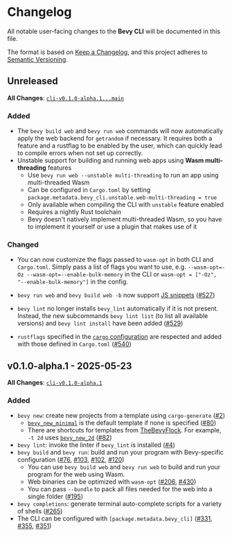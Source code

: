 # Changelog

All notable user-facing changes to the **Bevy CLI** will be documented in this file.

The format is based on [Keep a Changelog], and this project adheres to [Semantic Versioning].

[Keep a Changelog]: https://keepachangelog.com/en/1.1.0/
[Semantic Versioning]: https://semver.org/spec/v2.0.0.html

## Unreleased

**All Changes**: [`cli-v0.1.0-alpha.1...main`](https://github.com/TheBevyFlock/bevy_cli/compare/cli-v0.1.0-alpha.1...main)

### Added

- The `bevy build web` and `bevy run web` commands will now automatically apply the web backend for `getrandom` if necessary. It requires both a feature and a rustflag to be enabled by the user, which can quickly lead to compile errors when not set up correctly.
- Unstable support for building and running web apps using **Wasm multi-threading** features
  - Use `bevy run web --unstable multi-threading` to run an app using multi-threaded Wasm
  - Can be configured in `Cargo.toml` by setting `package.metadata.bevy_cli.unstable.web-multi-threading = true`
  - Only available when compiling the CLI with `unstable` feature enabled
  - Requires a nightly Rust toolchain
  - Bevy doesn't natively implement multi-threaded Wasm, so you have to implement it yourself or use a plugin that makes use of it

### Changed

- You can now customize the flags passed to `wasm-opt` in both CLI and `Cargo.toml`. Simply pass a list of flags you want to use, e.g. `--wasm-opt=-Oz --wasm-opt=--enable-bulk-memory` in the CLI or `wasm-opt = ["-Oz", "--enable-bulk-memory"]` in the config.

- `bevy run web` and `bevy build web -b` now support [JS snippets](https://rustwasm.github.io/wasm-bindgen/reference/js-snippets.html) ([#527](https://github.com/TheBevyFlock/bevy_cli/pull/527))

- `bevy lint` no longer installs `bevy_lint` automatically if it is not present. Instead, the new subcommands `bevy lint list` (to list all available versions) and `bevy lint install` have been added ([#529](https://github.com/TheBevyFlock/bevy_cli/pull/529))

- `rustflags` specified in the [`cargo` configuration](https://doc.rust-lang.org/cargo/reference/config.html#configuration) are respected and added with those defined in `Cargo.toml` ([#540](https://github.com/TheBevyFlock/bevy_cli/pull/540))

## v0.1.0-alpha.1 - 2025-05-23

**All Changes**: [`cli-v0.1.0-alpha.1`](https://github.com/TheBevyFlock/bevy_cli/commits/cli-v0.1.0-alpha.1)

### Added

- `bevy new`: create new projects from a template using `cargo-generate` ([#2](https://github.com/TheBevyFlock/bevy_cli/pull/2))
  - [`bevy_new_minimal`](https://github.com/TheBevyFlock/bevy_new_minimal) is the default template if none is specified ([#80](https://github.com/TheBevyFlock/bevy_cli/pull/80))
  - There are shortcuts for templates from [TheBevyFlock](https://github.com/TheBevyFlock). For example, `-t 2d` uses [`bevy_new_2d`](https://github.com/TheBevyFlock/bevy_new_2d) ([#82](https://github.com/TheBevyFlock/bevy_cli/pull/82))
- `bevy lint`: invoke the linter if `bevy_lint` is installed ([#4](https://github.com/TheBevyFlock/bevy_cli/pull/4))
- `bevy build` and `bevy run`: build and run your program with Bevy-specific configuration ([#76](https://github.com/TheBevyFlock/bevy_cli/pull/76), [#103](https://github.com/TheBevyFlock/bevy_cli/pull/103), [#102](https://github.com/TheBevyFlock/bevy_cli/pull/102), [#120](https://github.com/TheBevyFlock/bevy_cli/pull/120))
  - You can use `bevy build web` and `bevy run web` to build and run your program for the web using Wasm.
  - Web binaries can be optimized with `wasm-opt` ([#206](https://github.com/TheBevyFlock/bevy_cli/pull/206), [#430](https://github.com/TheBevyFlock/bevy_cli/pull/430))
  - You can pass `--bundle` to pack all files needed for the web into a single folder ([#195](https://github.com/TheBevyFlock/bevy_cli/pull/195))
- `bevy completions`: generate terminal auto-complete scripts for a variety of shells ([#265](https://github.com/TheBevyFlock/bevy_cli/pull/265))
- The CLI can be configured with `[package.metadata.bevy_cli]` ([#331](https://github.com/TheBevyFlock/bevy_cli/pull/331), [#355](https://github.com/TheBevyFlock/bevy_cli/pull/355), [#351](https://github.com/TheBevyFlock/bevy_cli/pull/351))
